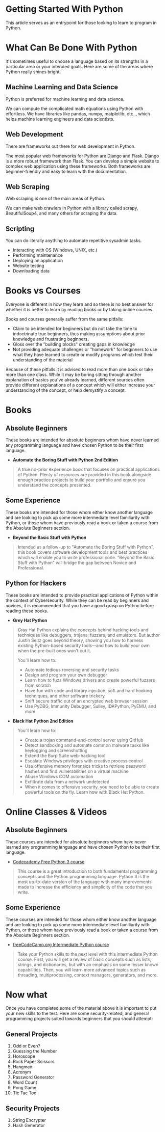 # Getting Started With Python

This article serves as an entrypoint for those looking to learn to program in Python.

# What Can Be Done With Python

It's sometimes useful to choose a language based on its strengths in a particular area or your intended goals. Here are some of the areas where Python really shines bright.

## Machine Learning and Data Science

Python is preferred for machine learning and data science.

We can compute the complicated math equations using Python with effortless. We have libraries like pandas, numpy, matplotlib, etc.., which helps machine learning engineers and data scientists.

## Web Development

There are frameworks out there for web development in Python.

The most popular web frameworks for Python are Django and Flask. Django is a more robust framework than Flask. You can develop a simple website to complex web application using these frameworks.  Both frameworks are beginner-friendly and easy to learn with the documentation.

## Web Scraping
Web scraping is one of the main areas of Python.

We can make web crawlers in Python with a library called scrapy, BeautifulSoup4, and many others for scraping the data.

## Scripting
You can do literally anything to automate repetitive sysadmin tasks.

- Interacting with OS (Windows, UNIX, etc.)
- Performing maintenance
- Deploying an application
- Website testing
- Downloading data

# Books vs Courses

Everyone is different in how they learn and so there is no best answer for whether it is better to learn by reading books or by taking online courses. 

Books and courses generally suffer from the same pitfalls:

- Claim to be intended for beginners but do not take the time to indoctrinate true beginners, thus making assumptions about prior knowledge and frustrating beginners.
- Gloss over the "building blocks" creating gaps in knowledge
- Not providing adequate challenges or "homework" for beginners to use what they have learned to create or modify programs which test their understanding of the material

Because of these pitfalls it is advised to read more than one book or take more than one class. While it may be boring sitting through another explanation of basics you've already learned, different sources often provide different explanations of a concept which will either increase your understanding of the concept, or help demystify a concept.

# Books

## Absolute Beginners

These books are intended for absolute beginners whom have never learned any programming language and have chosen Python to be their first language.

- **Automate the Boring Stuff with Python 2nd Edition** 
> A true no-prior experience book that focuses on practical applications of Python. Plenty of resources are provided in this book alongside enough practice projects to build your portfolio and ensure you understand the concepts presented.

## Some Experience

These books are intended for those whom either know another language and are looking to pick up some more intermediate level familiarity with Python, or those whom have previously read a book or taken a course from the Absolute Beginners section.

- **Beyond the Basic Stuff with Python**
> Intended as a follow-up to "Automate the Boring Stuff with Python", this book covers software development tools and best practices which will enable you to write professional code. "Beyond the Basic Stuff with Python" will bridge the gap between Novice and Professional.

## Python for Hackers

These books are intended to provide practical applications of Python within the context of Cybersecurity. While they can be read by beginners and novices, it is recommended that you have a good grasp on Python before reading these books.

- **Grey Hat Python**
> Gray Hat Python explains the concepts behind hacking tools and techniques like debuggers, trojans, fuzzers, and emulators. But author Justin Seitz goes beyond theory, showing you how to harness existing Python-based security tools—and how to build your own when the pre-built ones won't cut it.
>
> You'll learn how to:
>
> - Automate tedious reversing and security tasks
> - Design and program your own debugger
> - Learn how to fuzz Windows drivers and create powerful fuzzers from scratch
> - Have fun with code and library injection, soft and hard hooking techniques, and other software trickery
> - Sniff secure traffic out of an encrypted web browser session
> - Use PyDBG, Immunity Debugger, Sulley, IDAPython, PyEMU, and more

- **Black Hat Python 2nd Edition**
> You’ll learn how to:
>
> - Create a trojan command-and-control server using GitHub
> - Detect sandboxing and automate common malware tasks like keylogging and screenshotting
> - Extend the Burp Suite web-hacking tool
> - Escalate Windows privileges with creative process control
> - Use offensive memory forensics tricks to retrieve password hashes and find vulnerabilities on a virtual machine
> - Abuse Windows COM automation
> - Exfiltrate data from a network undetected
> - When it comes to offensive security, you need to be able to create powerful tools on the fly. Learn how with Black Hat Python.

# Online Classes & Videos

## Absolute Beginners

These courses are intended for absolute beginners whom have never learned any programming language and have chosen Python to be their first language.

- [Codecademy Free Python 3 course](https://www.codecademy.com/learn/learn-python-3)
> This course is a great introduction to both fundamental programming concepts and the Python programming language. Python 3 is the most up-to-date version of the language with many improvements made to increase the efficiency and simplicity of the code that you write.

## Some Experience
These courses are intended for those whom either know another language and are looking to pick up some more intermediate level familiarity with Python, or those whom have previously read a book or taken a course from the Absolute Beginners section.

- [freeCodeCamp.org Intermediate Python course](https://www.youtube.com/watch?v=HGOBQPFzWKo)
> Take your Python skills to the next level with this intermediate Python course. First, you will get a review of basic concepts such as lists, strings, and dictionaries, but with an emphasis on some lesser known capabilities. Then, you will learn more advanced topics such as threading, multiprocessing, context managers, generators, and more.

# Now what

Once you have completed some of the material above it is important to put your new skills to the test. Here are some security-related, and general programming projects suited towards beginners that you should attempt:

## General Projects
1. Odd or Even?
2. Guessing the Number
3. Horoscope
4. Rock Paper Scissors
5. Hangman
6. Acronym
7. Password Generator
8. Word Count
9. Pong Game
10. Tic Tac Toe

## Security Projects
1. String Encrypter
2. Hash Generator
